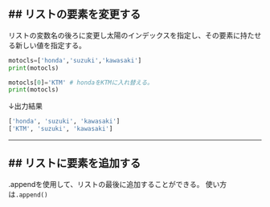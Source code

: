 ## ## リストの要素を変更する
リストの変数名の後ろに変更し太陽のインデックスを指定し、その要素に持たせる新しい値を指定する。
```Python
motocls=['honda','suzuki','kawasaki']
print(motocls)

motocls[0]='KTM' # hondaをKTMに入れ替える。
print(motocls)
```
↓出力結果
```sh
['honda', 'suzuki', 'kawasaki']
['KTM', 'suzuki', 'kawasaki']
```

---
## ## リストに要素を追加する
.appendを使用して、リストの最後に追加することができる。
使い方は`.append()`